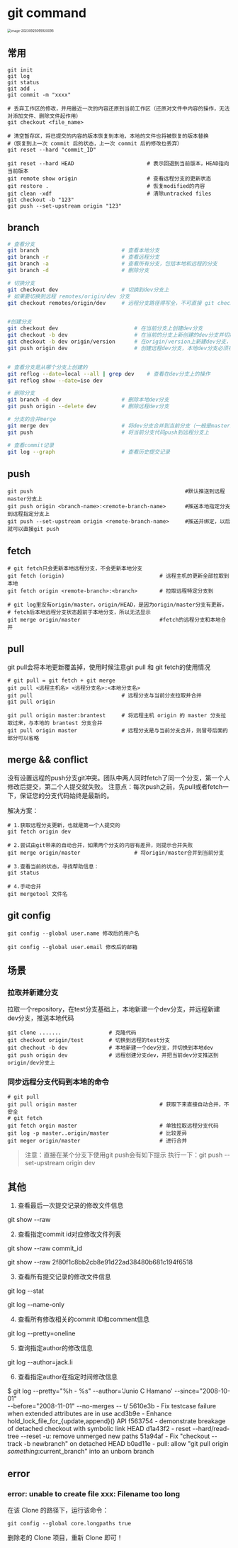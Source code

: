 # git command

<img src="D:\Work_Station\Documents\note\develop_utils\images\image-20230925095920095.png" alt="image-20230925095920095" style="zoom: 50%;" />



## 常用

```shell
git init
git log
git status
git add .
git commit -m "xxxx"
```

```shell
# 丢弃工作区的修改，并用最近一次的内容还原到当前工作区（还原对文件中内容的操作，无法对添加文件、删除文件起作用）
git checkout <file_name>

# 清空暂存区，将已提交的内容的版本恢复到本地，本地的文件也将被恢复的版本替换
#（恢复到上一次 commit 后的状态，上一次 commit 后的修改也丢弃）
git reset --hard "commit_ID"

git reset --hard HEAD 						# 表示回退到当前版本，HEAD指向当前版本
git remote show origin						# 查看远程分支的更新状态
git restore .								# 恢复modified的内容
git clean -xdf								# 清除untracked files
git checkout -b "123"
git push --set-upstream origin "123"
```



## branch

```sh
# 查看分支
git branch 							# 查看本地分支
git branch -r 						# 查看远程分支
git branch -a 						# 查看所有分支，包括本地和远程的分支
git branch -d						# 删除分支

# 切换分支
git checkout dev 					# 切换到dev分支上
# 如果要切换到远程 remotes/origin/dev 分支
git checkout remotes/origin/dev		# 远程分支路径得写全，不可直接 git checkout origin/dev	


#创建分支
git checkout dev						# 在当前分支上创建dev分支
git checkout -b dev						# 在当前的分支上新创建的dev分支并切换到新的创建的dev分支上
git checkout -b dev origin/version		# 在origin/version上新建dev分支，并切换到dev分支上
git push origin dev						# 创建远程dev分支，本地dev分支必须存在


# 查看分支是从哪个分支上创建的
git reflog --date=local --all | grep dev	# 查看在dev分支上的操作
git reflog show --date=iso dev

# 删除分支
git branch -d dev					# 删除本地dev分支
git push origin --delete dev		# 删除远程dev分支

# 分支的合并merge
git merge dev						# 将dev分支合并到当前分支（一般是master主分支）or	
git push							# 将当前分支代码push到远程分支上

# 查看commit记录
git log --graph						# 查看历史提交记录
```



## push

```shell
git push												#默认推送到远程master分支上
git push origin <branch-name>:<remote-branch-name>		#推送本地指定分支到远程指定分支上
git push --set-upstream origin <remote-branch-name>		#推送并绑定，以后就可以直接git push
```



## fetch

```shell
# git fetch只会更新本地远程分支，不会更新本地分支
git fetch (origin)								# 远程主机的更新全部拉取到本地
git fetch origin <remote-branch>:<branch>		# 拉取远程特定分支到

# git log里没有origin/master，origin/HEAD，是因为origin/master分支有更新，
# fetch后本地远程分支状态超前于本地分支，所以无法显示
git merge origin/master							#fetch的远程分支和本地合并
```



## pull

git pull会将本地更新覆盖掉，使用时候注意git pull 和 git fetch的使用情况

```shell
# git pull = git fetch + git merge
git pull <远程主机名> <远程分支名>:<本地分支名>
git pull							# 远程分支与当前分支拉取并合并
git pull origin			

git pull origin master:brantest		# 将远程主机 origin 的 master 分支拉取过来，与本地的 brantest 分支合并
git pull origin master				# 远程分支是与当前分支合并，则冒号后面的部分可以省略
```



## merge && conflict

没有设置远程的push分支git冲突。团队中两人同时fetch了同一个分支，第一个人修改后提交，第二个人提交就失败。
注意点：每次push之前，先pull或者fetch一下，保证您的分支代码始终是最新的。

解决方案：

```shell
# 1.获取远程分支更新，也就是第一个人提交的
git fetch origin dev

# 2.尝试由git带来的自动合并，如果两个分支的内容有差异，则提示合并失败
git merge origin/master 				# 将origin/master合并到当前分支

# 3.查看当前的状态，寻找帮助信息：
git status

# 4.手动合并
git mergetool 文件名
```



## git config

```shell
git config --global user.name 修改后的用户名

git config --global user.email 修改后的邮箱
```

 



## 场景

### 拉取并新建分支

拉取一个repository，在test分支基础上，本地新建一个dev分支，并远程新建dev分支，推送本地代码

```shell
git clone .......				# 克隆代码
git checkout origin/test		# 切换到远程的test分支
git chechout -b dev				# 本地新建一个dev分支，并切换到本地dev
git push origin dev				# 远程创建分支dev，并把当前dev分支推送到origin/dev分支上
```



### 同步远程分支代码到本地的命令

```shell
# git pull
git pull origin master							# 获取下来直接自动合并，不安全
# git fetch
git fetch orgin master							# 单独拉取远程分支代码
git log -p master..origin/master				# 比较差异
git meger origin/master							# 进行合并
```

> 注意：直接在某个分支下使用git push会有如下提示
> 执行一下：git push --set-upstream origin dev



## 其他

1. 查看最后一次提交记录的修改文件信息

 git show --raw

2. 查看指定commit id对应修改文件列表

git show --raw commit_id

git show --raw 2f80f1c8bb2cb8e91d22ad38480b681c194f6518

3. 查看所有提交记录的修改文件信息

git log --stat

git log --name-only

4. 查看所有修改相关的commit ID和comment信息

git log --pretty=oneline

5. 查询指定author的修改信息

git log --author=jack.li

6. 查看指定author在指定时间修改信息

$ git log --pretty="%h - %s" --author='Junio C Hamano' --since="2008-10-01" \
   --before="2008-11-01" --no-merges -- t/
5610e3b - Fix testcase failure when extended attributes are in use
acd3b9e - Enhance hold_lock_file_for_{update,append}() API
f563754 - demonstrate breakage of detached checkout with symbolic link HEAD
d1a43f2 - reset --hard/read-tree --reset -u: remove unmerged new paths
51a94af - Fix "checkout --track -b newbranch" on detached HEAD
b0ad11e - pull: allow "git pull origin $something:$current_branch" into an unborn branch



## error

### error: unable to create file xxx: Filename too long

在该 Clone 的路径下，运行该命令：

```shell
git config --global core.longpaths true
```

删除老的 Clone 项目，重新 Clone 即可！











